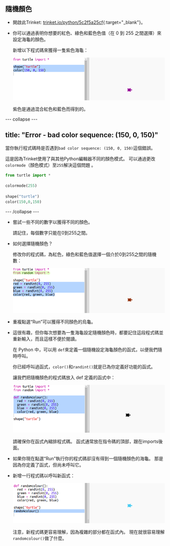 ## 隨機顏色

+ 開啟此Trinket: [trinket.io/python/5c2f5a25cf](https://trinket.io/python/08aff680d1){:target="_blank"}。

+ 你可以通過表明你想要的紅色、綠色和藍色色值（在 0 到 255 之間選擇）來設定海龜的顏色。
    
    新增以下程式碼來獲得一隻紫色海龜：
    
    ![截圖](images/modern-purple.png)
    
    紫色是通過混合紅色和藍色而得到的。

--- collapse ---

## title: "Error - bad color sequence: (150, 0, 150)"


當你執行程式碼時是否遇到`bad color sequence: (150, 0, 150)`這個錯誤。

這是因為Trinket使用了與其他Python編輯器不同的顏色模式。 可以通過更改`colormode`（顏色模式）至`255`解決這個問題 。

```python
from turtle import *

colormode(255)

shape("turtle")
color(150,0,150)
```

--- /collapse ---

+ 嘗試一些不同的數字以獲得不同的顏色。
    
    請記住，每個數字只能在0到255之間。

+ 如何選擇隨機顏色？
    
    修改你的程式碼，為紅色，綠色和藍色值選擇一個介於0到255之間的隨機數：
    
    ![截圖](images/modern-random-colour.png)

+ 重複點選“Run”可以獲得不同顏色的烏龜。

+ 這很有趣，但你每次想要為一隻海龜設定隨機顏色時，都要記住這段程式碼並重新輸入，而且這樣不便於閱讀。
    
    在 Python 中，可以用 `def`來定義一個隨機設定海龜顏色的函式，以便我們隨時呼叫。
    
    你已經呼叫過函式，`color()`和`randint()`就是已為你定義好功能的函式。
    
    讓我們把隨機顏色的程式碼放入 def 定義的函式中：
    
    ![截圖](images/modern-colour-function.png)
    
    請確保你在函式內縮排程式碼。 函式通常放在指令碼的頂部，跟在imports後面。

+ 如果你現在點選“Run”執行你的程式碼卻沒有得到一個隨機顏色的海龜。 那是因為你定義了函式，但尚未呼叫它。

+ 新增一行程式碼以呼叫新函式：
    
    ![截圖](images/modern-call-colour.png)
    
    注意，新程式碼更容易理解，因為複雜的部分都在函式內。 現在就很容易理解`randomcolour()`做了什麼。
